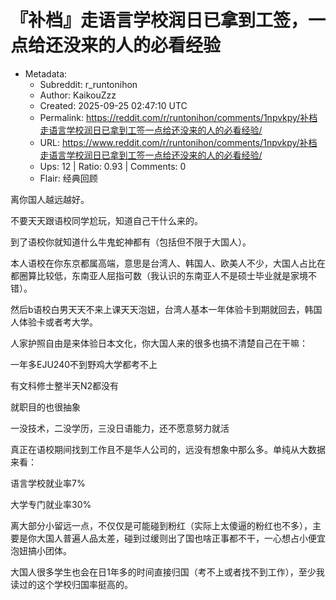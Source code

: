 # 『补档』走语言学校润日已拿到工签，一点给还没来的人的必看经验

- Metadata:
  - Subreddit: r_runtonihon
  - Author: KaikouZzz
  - Created: 2025-09-25 02:47:10 UTC
  - Permalink: https://reddit.com/r/runtonihon/comments/1npvkpy/补档走语言学校润日已拿到工签一点给还没来的人的必看经验/
  - URL: https://www.reddit.com/r/runtonihon/comments/1npvkpy/补档走语言学校润日已拿到工签一点给还没来的人的必看经验/
  - Ups: 12 | Ratio: 0.93 | Comments: 0
  - Flair: 经典回顾


离你国人越远越好。

不要天天跟语校同学尬玩，知道自己干什么来的。

到了语校你就知道什么牛鬼蛇神都有（包括但不限于大国人）。

本人语校在你东京都属高端，意思是台湾人、韩国人、欧美人不少，大国人占比在都圈算比较低，东南亚人屈指可数（我认识的东南亚人不是硕士毕业就是家境不错）。

然后b语校白男天天不来上课天天泡妞，台湾人基本一年体验卡到期就回去，韩国人体验卡或者考大学。

人家护照自由是来体验日本文化，你大国人来的很多也搞不清楚自己在干嘛：

一年多EJU240不到野鸡大学都考不上

有文科修士整半天N2都没有

就职目的也很抽象

一没技术，二没学历，三没日语能力，还不愿意努力就活

真正在语校期间找到工作且不是华人公司的，远没有想象中那么多。单纯从大数据来看：

语言学校就业率7%

大学专门就业率30%

离大部分小留远一点，不仅仅是可能碰到粉红（实际上太傻逼的粉红也不多），主要是你大国人普遍人品太差，碰到过缓则出了国也啥正事都不干，一心想占小便宜泡妞搞小团体。

大国人很多学生也会在日1年多的时间直接归国（考不上或者找不到工作），至少我读过的这个学校归国率挺高的。

